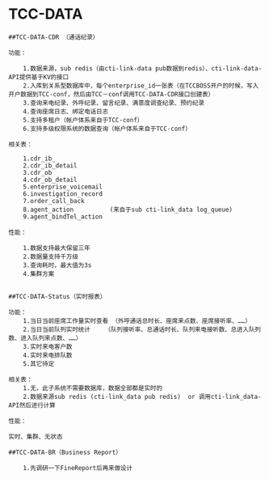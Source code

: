 # TCC-DATA

    ##TCC-DATA-CDR （通话纪录）

    功能：

      	1.数据来源，sub redis（由cti-link-data pub数据到redis）、cti-link-data-API提供基于KV的接口
    	2.入库到关系型数据库中，每个enterprise_id一张表（在TCCBOSS开户的时候，写入开户数据到TCC-conf，然后由TCC－conf调用TCC-DATA-CDR接口创建表）
    	3.查询来电纪录、外呼纪录、留言纪录、满意度调查纪录、预约纪录
    	4.查询座席日志、绑定电话日志
    	5.支持多租户（帐户体系来自于TCC-conf）
    	6.支持多级权限系统的数据查询（帐户体系来自于TCC-conf）
    	
    相关表：

    	1.cdr_ib_
    	2.cdr_ib_detail
    	3.cdr_ob
    	4.cdr_ob_detail
    	5.enterprise_voicemail
    	6.investigation_record
    	7.order_call_back
    	8.agent_action          (来自于sub cti-link_data log_queue)
    	9.agent_bindTel_action	
    	
    性能：

    	1.数据支持最大保留三年
    	2.数据量支持千万级
    	3.查询耗时，最大值为3s
    	4.集群方案


    ##TCC-DATA-Status（实时报表）

    功能：
    	1.当日当前座席工作量实时查看	（外呼通话总时长、座席来点数、座席接听率、……）
    	2.当日当前队列实时统计	（队列接听率、总通话时长、队列来电接听数、总进入队列数、进入队列来点数、……）
    	3.实时来电客户数
    	4.实时来电排队数
    	5.其它待定
    	
    相关表：
    	1.无，此子系统不需要数据库，数据全部都是实时的
    	2.数据来源sub redis (cti-link_data pub redis)  or 调用cti-link_data-API然后进行计算
    	
    性能：

    实时、集群、无状态

    ##TCC-DATA-BR（Business Report）

    	1.先调研一下FineReport后再来做设计
